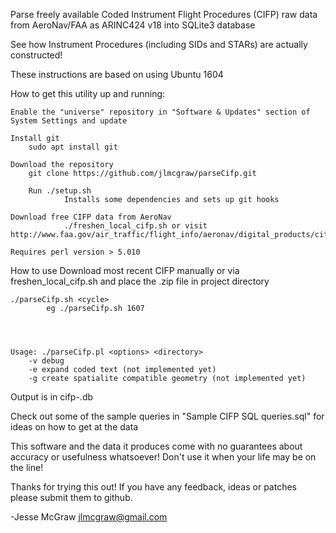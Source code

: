 Parse freely available Coded Instrument Flight Procedures (CIFP) raw data from AeroNav/FAA as ARINC424 v18 into SQLite3 database

See how Instrument Procedures (including SIDs and STARs) are actually constructed!

These instructions are based on using Ubuntu 1604

How to get this utility up and running:

	Enable the "universe" repository in "Software & Updates" section of System Settings and update

	Install git
		sudo apt install git

	Download the repository
		git clone https://github.com/jlmcgraw/parseCifp.git

        Run ./setup.sh
                Installs some dependencies and sets up git hooks
        
	Download free CIFP data from AeroNav
                ./freshen_local_cifp.sh or visit http://www.faa.gov/air_traffic/flight_info/aeronav/digital_products/cifp/
		 
	Requires perl version > 5.010

How to use
        Download most recent CIFP manually or via freshen_local_cifp.sh and place the .zip file in project directory
	    
	./parseCifp.sh <cycle>
            eg ./parseCifp.sh 1607
	   

	
	
	Usage: ./parseCifp.pl <options> <directory>
		-v debug
		-e expand coded text (not implemented yet)
		-g create spatialite compatible geometry (not implemented yet)

	


Output is in cifp-<cycle>.db

Check out some of the sample queries in "Sample CIFP SQL queries.sql" for ideas on how to get at the data

This software and the data it produces come with no guarantees about accuracy or usefulness whatsoever!  Don't use it when your life may be on the line!

Thanks for trying this out!  If you have any feedback, ideas or patches please submit them to github.

-Jesse McGraw
jlmcgraw@gmail.com